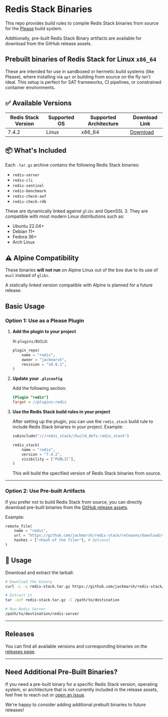 # Redis Stack Binaries

This repo provides build rules to compile Redis Stack binaries from source for the [Please](https://please.build) build system.

Additionally, pre-built Redis Stack Binary artifacts are available for download from the GitHub release assets.

## Prebuilt binaries of Redis Stack for Linux `x86_64`

These are intended for use in sandboxed or hermetic build systems (like Please), where installing via `apt` or building from source on the fly isn't ideal. This setup is perfect for SAT frameworks, CI pipelines, or constrained container environments.

## ✅ Available Versions

| Redis Stack Version | Supported OS | Supported Architecture | Download Link |
|---------------------|--------------|-------------------------|---------------|
| 7.4.2               | Linux        | x86_64                 | [Download](https://github.com/jackmarsh/redis-stack/releases/download/v0.0.1/redis-stack-7.4.2-linux_x86_64.tar.gz) |

## 📦 What's Included

Each `.tar.gz` archive contains the following Redis Stack binaries:
* `redis-server`
* `redis-cli`
* `redis-sentinel`
* `redis-benchmark`
* `redis-check-aof`
* `redis-check-rdb`

These are dynamically linked against `glibc` and OpenSSL 3. They are compatible with most modern Linux distributions such as:
* Ubuntu 22.04+
* Debian 11+
* Fedora 36+
* Arch Linux

## ⚠️ Alpine Compatibility

These binaries **will not run** on Alpine Linux out of the box due to its use of `musl` instead of `glibc`.

A statically linked version compatible with Alpine is planned for a future release.

## Basic Usage

### Option 1: Use as a Please Plugin

1. **Add the plugin to your project**

   In `plugins/BUILD`:
   ```python
   plugin_repo(
       name = "redis",
       owner = "jackmarsh",
       revision = "v0.0.1",
   )
   ```

2. **Update your `.plzconfig`**

   Add the following section:
   ```ini
   [Plugin "redis"]
   Target = //plugins:redis
   ```

3. **Use the Redis Stack build rules in your project**

   After setting up the plugin, you can use the `redis_stack` build rule to include Redis Stack binaries in your project. Example:
   ```python
   subinclude("///redis_stack//build_defs:redis_stack")

   redis_stack(
       name = "redis",
       version = "7.4.2",
       visibility = ["PUBLIC"],
   )
   ```

   This will build the specified version of Redis Stack binaries from source.

---

### Option 2: Use Pre-built Artifacts

If you prefer not to build Redis Stack from source, you can directly download pre-built binaries from the [GitHub release assets](https://github.com/jackmarsh/redis-stack/releases).

Example:
```python
remote_file(
    name = "redis",
    url = "https://github.com/jackmarsh/redis-stack/releases/download/v0.0.1/redis-stack-7.4.2-linux_x86_64.tar.gz",
    hashes = ["<hash of the file>"], # Optional
)
```

## 🔧 Usage

Download and extract the tarball:

```bash
# Download the binary
curl -L -o redis-stack.tar.gz https://github.com/jackmarsh/redis-stack/releases/download/v0.0.1/redis-stack-7.4.2-linux_x86_64.tar.gz

# Extract it
tar -xzf redis-stack.tar.gz -C /path/to/destination

# Run Redis Server
/path/to/destination/redis-server
```

---

## Releases

You can find all available versions and corresponding binaries on the [releases page](https://github.com/jackmarsh/redis-stack/releases).

---

## Need Additional Pre-Built Binaries?

If you need a pre-built binary for a specific Redis Stack version, operating system, or architecture that is not currently included in the release assets, feel free to reach out or [open an issue](https://github.com/jackmarsh/redis-stack/issues).

We're happy to consider adding additional prebuilt binaries to future releases!
